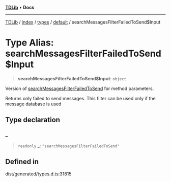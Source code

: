 [**TDLib**](../../../../../../README.md) • **Docs**

***

[TDLib](../../../../../../modules.md) / [index](../../../../../README.md) / [types](../../../README.md) / [default](../README.md) / searchMessagesFilterFailedToSend$Input

# Type Alias: searchMessagesFilterFailedToSend$Input

> **searchMessagesFilterFailedToSend$Input**: `object`

Version of [searchMessagesFilterFailedToSend](searchMessagesFilterFailedToSend.md) for method parameters.

Returns only failed to send messages. This filter can be used only if the message database is used

## Type declaration

### \_

> `readonly` **\_**: `"searchMessagesFilterFailedToSend"`

## Defined in

dist/generated/types.d.ts:31815
